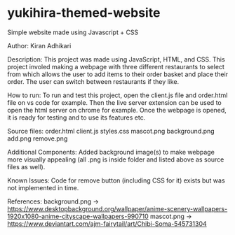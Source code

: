 # yukihira-themed-website
Simple website made using Javascript + CSS

Author: Kiran Adhikari

Description: This project was made using JavaScript, HTML, and CSS. This project involed making a webpage with three different restaurants to select from which allows
	     the user to add items to their order basket and place their order. The user can switch between restaurants if they like.

How to run: To run and test this project, open the client.js file and order.html file on vs code for example.
	    Then the live server extension can be used to open the html server on chrome for example.
	    Once the webpage is opened, it is ready for testing and to use its features etc.

Source files: order.html
	      client.js
	      styles.css
	      mascot.png
  	      background.png
	      add.png
	      remove.png

Additional Components: Added background image(s) to make webpage more visually appealing (all .png is inside folder and listed above as source files as well).

Known Issues: Code for remove button (including CSS for it) exists but was not implemented in time.

References: background.png -> https://www.desktopbackground.org/wallpaper/anime-scenery-wallpapers-1920x1080-anime-cityscape-wallpapers-990710
	    mascot.png 	   -> https://www.deviantart.com/ajm-fairytail/art/Chibi-Soma-545731304
